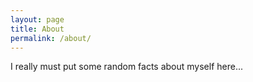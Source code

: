```yaml
---
layout: page
title: About
permalink: /about/
---
```


I really must put some random facts about myself here...
